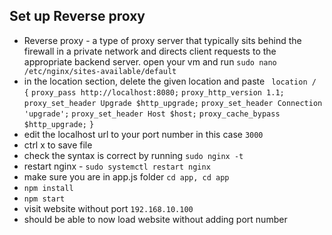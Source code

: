 ## Set up Reverse proxy
- Reverse proxy - a type of proxy server that typically sits behind the firewall in a private network and directs client requests to the appropriate backend server.
open your vm and run `sudo nano /etc/nginx/sites-available/default`
- in the location section, delete the given location and paste ` location / {`
        `proxy_pass http://localhost:8080;`
        `proxy_http_version 1.1;`
        `proxy_set_header Upgrade $http_upgrade;`
        `proxy_set_header Connection 'upgrade';`
        `proxy_set_header Host $host;`
        `proxy_cache_bypass $http_upgrade;`
    `}`
- edit the localhost url to your port number in this case `3000`
- ctrl x to save file
- check the syntax is correct by running `sudo nginx -t`
- restart nginx - `sudo systemctl restart nginx`
- make sure you are in app.js folder `cd app, cd app`
- `npm install`
- `npm start`
- visit website without port `192.168.10.100`
- should be able to now load website without adding port number